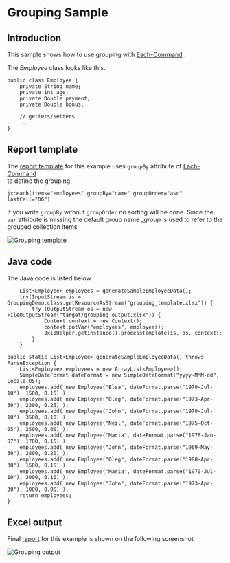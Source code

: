 Grouping Sample
========================

Introduction
-------------

This sample shows how to use grouping with [Each-Command](../reference/each_command.html) .

The *Employee* class looks like this.

    public class Employee {
        private String name;
        private int age;
        private Double payment;
        private Double bonus;

        // getters/setters
        ...
    }

Report template
---------------
The [report template](../xls/grouping_template.xlsx) for this example uses `groupBy` attribute of [Each-Command](../reference/each_command.html)  
to define the grouping.

    jx:each(items="employees" groupBy="name" groupOrder="asc" lastCell="D6")
    
If you write `groupBy` without `groupOrder` no sorting will be done.
Since the `var` attribute is missing the default group name __group_ is used to refer to the grouped collection items   

![Grouping template](../images/grouping_template.png)

Java code
---------

The Java code is listed below 

        List<Employee> employees = generateSampleEmployeeData();
        try(InputStream is = GroupingDemo.class.getResourceAsStream("grouping_template.xlsx")) {
            try (OutputStream os = new FileOutputStream("target/grouping_output.xlsx")) {
                Context context = new Context();
                context.putVar("employees", employees);
                JxlsHelper.getInstance().processTemplate(is, os, context);
            }
        }
        
    public static List<Employee> generateSampleEmployeeData() throws ParseException {
        List<Employee> employees = new ArrayList<Employee>();
        SimpleDateFormat dateFormat = new SimpleDateFormat("yyyy-MMM-dd", Locale.US);
        employees.add( new Employee("Elsa", dateFormat.parse("1970-Jul-10"), 1500, 0.15) );
        employees.add( new Employee("Oleg", dateFormat.parse("1973-Apr-30"), 2300, 0.25) );
        employees.add( new Employee("John", dateFormat.parse("1970-Jul-10"), 3500, 0.10) );
        employees.add( new Employee("Neil", dateFormat.parse("1975-Oct-05"), 2500, 0.00) );
        employees.add( new Employee("Maria", dateFormat.parse("1978-Jan-07"), 1700, 0.15) );
        employees.add( new Employee("John", dateFormat.parse("1969-May-30"), 2800, 0.20) );
        employees.add( new Employee("Oleg", dateFormat.parse("1988-Apr-30"), 1500, 0.15) );
        employees.add( new Employee("Maria", dateFormat.parse("1970-Jul-10"), 3000, 0.10) );
        employees.add( new Employee("John", dateFormat.parse("1973-Apr-30"), 1000, 0.05) );
        return employees;
    }
        

Excel output
------------

Final [report](../xls/grouping_output.xlsx) for this example is shown on the following screenshot

![Grouping output](../images/grouping_output.png)
